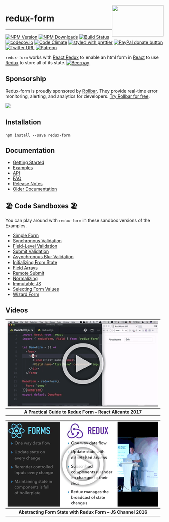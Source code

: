 [<img src="https://raw.githubusercontent.com/erikras/redux-form/master/logo.png" align="right" class="logo" height="100" width="165"/>](http://erikras.github.io/redux-form/)

# redux-form

---

[![NPM Version](https://img.shields.io/npm/v/redux-form.svg?style=flat)](https://www.npmjs.com/package/redux-form)
[![NPM Downloads](https://img.shields.io/npm/dm/redux-form.svg?style=flat)](https://npmcharts.com/compare/redux-form?minimal=true)
[![Build Status](https://img.shields.io/travis/erikras/redux-form/v6.svg?style=flat)](https://travis-ci.org/erikras/redux-form)
[![codecov.io](https://codecov.io/gh/erikras/redux-form/branch/master/graph/badge.svg)](https://codecov.io/gh/erikras/redux-form)
[![Code Climate](https://codeclimate.com/github/erikras/redux-form/badges/gpa.svg)](https://codeclimate.com/github/erikras/redux-form)
[![styled with prettier](https://img.shields.io/badge/styled_with-prettier-ff69b4.svg)](https://github.com/prettier/prettier)
[![PayPal donate button](http://img.shields.io/paypal/donate.png?color=yellowgreen)](https://www.paypal.com/cgi-bin/webscr?cmd=_s-xclick&hosted_button_id=3QQPTMLGV6GU2)
[![Twitter URL](https://img.shields.io/twitter/url/https/github.com/erikras/redux-form.svg?style=social)](https://twitter.com/intent/tweet?text=With%20@ReduxForm,%20I%20can%20keep%20all%20my%20form%20state%20in%20Redux!%20Thanks,%20@erikras!)
[![Patreon](https://img.shields.io/badge/patreon-support%20the%20author-blue.svg)](https://www.patreon.com/erikras)

`redux-form` works with [React Redux](https://github.com/rackt/react-redux) to
enable an html form in [React](https://github.com/facebook/react) to use
[Redux](https://github.com/rackt/redux) to store all of its state.
[![Beerpay](https://beerpay.io/erikras/redux-form/badge.svg)](https://beerpay.io/erikras/redux-form)

## Sponsorship

Redux-form is proudly sponsored by [Rollbar](https://codesponsor.io/t/c/07f83dcd8b17080d225df0abb69cdd0a/). They provide real-time error monitoring, alerting, and analytics for developers. [Try Rollbar for free](https://codesponsor.io/t/c/07f83dcd8b17080d225df0abb69cdd0a/).

![](https://codesponsor.io/t/l/07f83dcd8b17080d225df0abb69cdd0a/pixel.png)

## Installation

`npm install --save redux-form`

## Documentation

* [Getting Started](https://redux-form.com/7.2.3/docs/GettingStarted.md/)
* [Examples](https://redux-form.com/7.2.3/examples/)
* [API](https://redux-form.com/7.2.3/docs/api/)
* [FAQ](https://redux-form.com/7.2.3/docs/faq/)
* [Release Notes](https://github.com/erikras/redux-form/releases)
* [Older Documentation](https://redux-form.com/7.2.3/docs/DocumentationVersions.md/)

## 🏖 Code Sandboxes 🏖

You can play around with `redux-form` in these sandbox versions of the Examples.

* [Simple Form](https://codesandbox.io/s/mZRjw05yp)
* [Synchronous Validation](https://codesandbox.io/s/pQj03w7Y6)
* [Field-Level Validation](https://codesandbox.io/s/PNQYw1kVy)
* [Submit Validation](https://codesandbox.io/s/XoA5vXDgA)
* [Asynchronous Blur Validation](https://codesandbox.io/s/nKlYo387)
* [Initializing From State](https://codesandbox.io/s/MQnD536Km)
* [Field Arrays](https://codesandbox.io/s/Ww4QG1Wx)
* [Remote Submit](https://codesandbox.io/s/ElYvJR21K)
* [Normalizing](https://codesandbox.io/s/L8KWERjDw)
* [Immutable JS](https://codesandbox.io/s/ZVGJQBJMw)
* [Selecting Form Values](https://codesandbox.io/s/gJOBWZMRZ)
* [Wizard Form](https://codesandbox.io/s/0Qzz3843)

## Videos

| [![A Practical Guide to Redux Form – React Alicante 2017](docs/ReactAlicante2017.gif)](https://youtu.be/ey7H8h4ERHg) |
| :------------------------------------------------------------------------------------------------------------------: |
|                              **A Practical Guide to Redux Form – React Alicante 2017**                               |

| [![Abstracting Form State with Redux Form – JS Channel 2016](docs/JSChannel2016.gif)](https://youtu.be/eDTi7lYR1VU) |
| :-----------------------------------------------------------------------------------------------------------------: |
|                            **Abstracting Form State with Redux Form – JS Channel 2016**                             |
